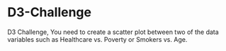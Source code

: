 # D3-Challenge
D3 Challenge, You need to create a scatter plot between two of the data variables such as Healthcare vs. Poverty or Smokers vs. Age.
